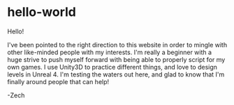 # hello-world

Hello!

I've been pointed to the right direction to this website in order to mingle with other like-minded people with my interests. I'm really a beginner with a huge strive to push myself forward with being able to properly script for my own games. I use Unity3D to practice different things, and love to design levels in Unreal 4. I'm testing the waters out here, and glad to know that I'm finally around people that can help!

-Zech
